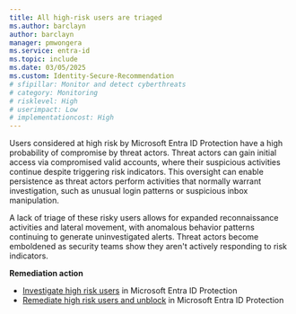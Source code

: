 ```yaml
---
title: All high-risk users are triaged
ms.author: barclayn
author: barclayn
manager: pmwongera
ms.service: entra-id
ms.topic: include
ms.date: 03/05/2025
ms.custom: Identity-Secure-Recommendation
# sfipillar: Monitor and detect cyberthreats
# category: Monitoring
# risklevel: High
# userimpact: Low
# implementationcost: High
---
```

Users considered at high risk by Microsoft Entra ID Protection have a high probability of compromise by threat actors. Threat actors can gain initial access via compromised valid accounts, where their suspicious activities continue despite triggering risk indicators. This oversight can enable persistence as threat actors perform activities that normally warrant investigation, such as unusual login patterns or suspicious inbox manipulation. 

A lack of triage of these risky users allows for expanded reconnaissance activities and lateral movement, with anomalous behavior patterns continuing to generate uninvestigated alerts. Threat actors become emboldened as security teams show they aren't actively responding to risk indicators.

**Remediation action**

- [Investigate high risk users](/entra/id-protection/howto-identity-protection-investigate-risk) in Microsoft Entra ID Protection
- [Remediate high risk users and unblock](/entra/id-protection/howto-identity-protection-remediate-unblock) in Microsoft Entra ID Protection
